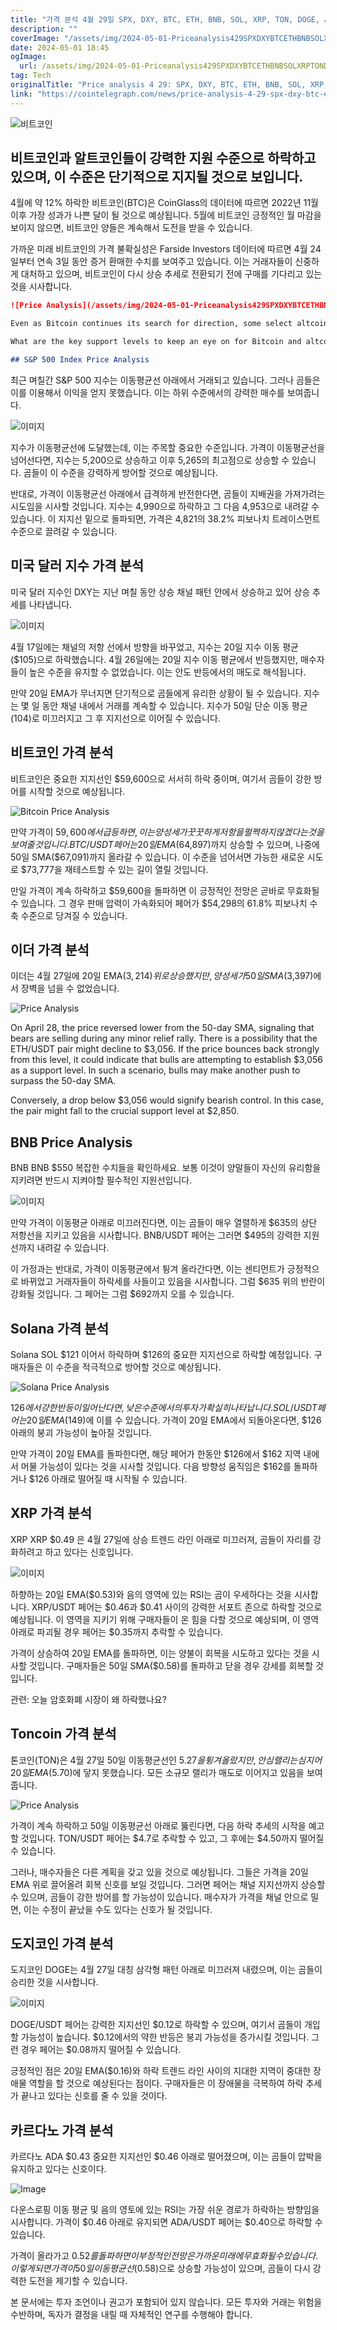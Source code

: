 ```yaml
---
title: "가격 분석 4월 29일 SPX, DXY, BTC, ETH, BNB, SOL, XRP, TON, DOGE, ADA"
description: ""
coverImage: "/assets/img/2024-05-01-Priceanalysis429SPXDXYBTCETHBNBSOLXRPTONDOGEADA_thumbnail.png"
date: 2024-05-01 18:45
ogImage: 
  url: /assets/img/2024-05-01-Priceanalysis429SPXDXYBTCETHBNBSOLXRPTONDOGEADA_thumbnail.png
tag: Tech
originalTitle: "Price analysis 4 29: SPX, DXY, BTC, ETH, BNB, SOL, XRP, TON, DOGE, ADA"
link: "https://cointelegraph.com/news/price-analysis-4-29-spx-dxy-btc-eth-bnb-sol-xrp-ton-doge-ada"
---
```



![비트코인](/assets/img/2024-05-01-Priceanalysis429SPXDXYBTCETHBNBSOLXRPTONDOGEADA_thumbnail.png)

## 비트코인과 알트코인들이 강력한 지원 수준으로 하락하고 있으며, 이 수준은 단기적으로 지지될 것으로 보입니다.

4월에 약 12% 하락한 비트코인(BTC)은 CoinGlass의 데이터에 따르면 2022년 11월 이후 가장 성과가 나쁜 달이 될 것으로 예상됩니다. 5월에 비트코인 긍정적인 월 마감을 보이지 않으면, 비트코인 양들은 계속해서 도전을 받을 수 있습니다.

가까운 미래 비트코인의 가격 불확실성은 Farside Investors 데이터에 따르면 4월 24일부터 연속 3일 동안 증거 환매한 수치를 보여주고 있습니다. 이는 거래자들이 신중하게 대처하고 있으며, 비트코인이 다시 상승 추세로 전환되기 전에 구매를 기다리고 있는 것을 시사합니다.



```markdown
![Price Analysis](/assets/img/2024-05-01-Priceanalysis429SPXDXYBTCETHBNBSOLXRPTONDOGEADA_0.png)

Even as Bitcoin continues its search for direction, some select altcoins are poised for potential performance. According to analysts at crypto analytics platform Santiment, gas fees on the Ethereum network have dropped to a six-month low, suggesting a decrease in demand and pressure on the network. This could signify a market bottom, potentially leading to a reversal in Ether (ETH) and associated altcoins sooner than many anticipate.

What are the key support levels to keep an eye on for Bitcoin and altcoins? Let's delve into the charts for insights.

## S&P 500 Index Price Analysis
```



최근 며칠간 S&P 500 지수는 이동평균선 아래에서 거래되고 있습니다. 그러나 곰들은 이를 이용해서 이익을 얻지 못했습니다. 이는 하위 수준에서의 강력한 매수를 보여줍니다.

![이미지](/assets/img/2024-05-01-Priceanalysis429SPXDXYBTCETHBNBSOLXRPTONDOGEADA_1.png)

지수가 이동평균선에 도달했는데, 이는 주목할 중요한 수준입니다. 가격이 이동평균선을 넘어선다면, 지수는 5,200으로 상승하고 이후 5,265의 최고점으로 상승할 수 있습니다. 곰들이 이 수준을 강력하게 방어할 것으로 예상됩니다.

반대로, 가격이 이동평균선 아래에서 급격하게 반전한다면, 곰들이 지배권을 가져가려는 시도임을 시사할 것입니다. 지수는 4,990으로 하락하고 그 다음 4,953으로 내려갈 수 있습니다. 이 지지선 밑으로 돌파되면, 가격은 4,821의 38.2% 피보나치 트레이스먼트 수준으로 끌려갈 수 있습니다.



## 미국 달러 지수 가격 분석

미국 달러 지수인 DXY는 지난 며칠 동안 상승 채널 패턴 안에서 상승하고 있어 상승 추세를 나타냅니다.

![이미지](/assets/img/2024-05-01-Priceanalysis429SPXDXYBTCETHBNBSOLXRPTONDOGEADA_2.png)

4월 17일에는 채널의 저항 선에서 방향을 바꾸었고, 지수는 20일 지수 이동 평균 ($105)으로 하락했습니다. 4월 26일에는 20일 지수 이동 평균에서 반등했지만, 매수자들이 높은 수준을 유지할 수 없었습니다. 이는 안도 반등에서의 매도로 해석됩니다.



만약 20일 EMA가 무너지면 단기적으로 곰들에게 유리한 상황이 될 수 있습니다. 지수는 몇 일 동안 채널 내에서 거래를 계속할 수 있습니다. 지수가 50일 단순 이동 평균(104)로 미끄러지고 그 후 지지선으로 이어질 수 있습니다.

## 비트코인 가격 분석

비트코인은 중요한 지지선인 $59,600으로 서서히 하락 중이며, 여기서 곰들이 강한 방어를 시작할 것으로 예상됩니다.

![Bitcoin Price Analysis](/assets/img/2024-05-01-Priceanalysis429SPXDXYBTCETHBNBSOLXRPTONDOGEADA_3.png)



만약 가격이 $59,600에서 급등하면, 이는 양성세가 꿋꿋하게 저항을 펄쩍하지 않겠다는 것을 보여줄 것입니다. BTC/USDT 페어는 20일 EMA($64,897)까지 상승할 수 있으며, 나중에 50일 SMA($67,091)까지 올라갈 수 있습니다. 이 수준을 넘어서면 가능한 새로운 시도로 $73,777을 재테스트할 수 있는 길이 열릴 것입니다.

만일 가격이 계속 하락하고 $59,600을 돌파하면 이 긍정적인 전망은 곧바로 무효화될 수 있습니다. 그 경우 판매 압력이 가속화되어 페어가 $54,298의 61.8% 피보나치 수축 수준으로 당겨질 수 있습니다.

## 이더 가격 분석

이더는 4월 27일에 20일 EMA($3,214) 위로 상승했지만, 양성세가 50일 SMA($3,397)에서 장벽을 넘을 수 없었습니다.



![Price Analysis](/assets/img/2024-05-01-Priceanalysis429SPXDXYBTCETHBNBSOLXRPTONDOGEADA_4.png)

On April 28, the price reversed lower from the 50-day SMA, signaling that bears are selling during any minor relief rally. There is a possibility that the ETH/USDT pair might decline to $3,056. If the price bounces back strongly from this level, it could indicate that bulls are attempting to establish $3,056 as a support level. In such a scenario, bulls may make another push to surpass the 50-day SMA.

Conversely, a drop below $3,056 would signify bearish control. In this case, the pair might fall to the crucial support level at $2,850.

## BNB Price Analysis



BNB
BNB
$550
복잡한 수치들을 확인하세요. 보통 이것이 양말들이 자신의 유리함을 지키려면 반드시 지켜야할 필수적인 지원선입니다.

![이미지](/assets/img/2024-05-01-Priceanalysis429SPXDXYBTCETHBNBSOLXRPTONDOGEADA_5.png)

만약 가격이 이동평균 아래로 미끄러진다면, 이는 곰들이 매우 열렬하게 $635의 상단 저항선을 지키고 있음을 시사합니다. BNB/USDT 페어는 그러면 $495의 강력한 지원선까지 내려갈 수 있습니다.

이 가정과는 반대로, 가격이 이동평균에서 튕겨 올라간다면, 이는 센티먼트가 긍정적으로 바뀌었고 거래자들이 하락세를 사들이고 있음을 시사합니다. 그럼 $635 위의 반란이 강화될 것입니다. 그 페어는 그럼 $692까지 오를 수 있습니다.



## Solana 가격 분석

Solana
SOL
$121
이어서 하락하며 $126의 중요한 지지선으로 하락할 예정입니다. 구매자들은 이 수준을 적극적으로 방어할 것으로 예상됩니다.

![Solana Price Analysis](/assets/img/2024-05-01-Priceanalysis429SPXDXYBTCETHBNBSOLXRPTONDOGEADA_6.png)

$126에서 강한 반등이 일어난다면, 낮은 수준에서의 투자가 확실히 나타납니다. SOL/USDT 페어는 20일 EMA($149)에 이를 수 있습니다. 가격이 20일 EMA에서 되돌아온다면, $126 아래의 붕괴 가능성이 높아질 것입니다.



만약 가격이 20일 EMA를 돌파한다면, 해당 페어가 한동안 $126에서 $162 지역 내에서 머물 가능성이 있다는 것을 시사할 것입니다. 다음 방향성 움직임은 $162를 돌파하거나 $126 아래로 떨어질 때 시작될 수 있습니다.

## XRP 가격 분석

XRP
XRP
$0.49
은 4월 27일에 상승 트렌드 라인 아래로 미끄러져, 곰들이 자리를 강화하려고 하고 있다는 신호입니다.

![이미지](/assets/img/2024-05-01-Priceanalysis429SPXDXYBTCETHBNBSOLXRPTONDOGEADA_7.png)



하향하는 20일 EMA($0.53)와 음의 영역에 있는 RSI는 곰이 우세하다는 것을 시사합니다. XRP/USDT 페어는 $0.46과 $0.41 사이의 강력한 서포트 존으로 하락할 것으로 예상됩니다. 이 영역을 지키기 위해 구매자들이 온 힘을 다할 것으로 예상되며, 이 영역 아래로 파괴될 경우 페어는 $0.35까지 추락할 수 있습니다.

가격이 상승하여 20일 EMA를 돌파하면, 이는 양불이 회복을 시도하고 있다는 것을 시사할 것입니다. 구매자들은 50일 SMA($0.58)를 돌파하고 닫을 경우 강세를 회복할 것입니다.

관련: 오늘 암호화폐 시장이 왜 하락했나요?

## Toncoin 가격 분석



톤코인(TON)은 4월 27일 50일 이동평균선인 $5.27을 튕겨 올랐지만, 안심 랠리는 심지어 20일 EMA($5.70)에 닿지 못했습니다. 모든 소규모 랠리가 매도로 이어지고 있음을 보여줍니다.

![Price Analysis](/assets/img/2024-05-01-Priceanalysis429SPXDXYBTCETHBNBSOLXRPTONDOGEADA_8.png)

가격이 계속 하락하고 50일 이동평균선 아래로 뚫린다면, 다음 하락 추세의 시작을 예고할 것입니다. TON/USDT 페어는 $4.7로 추락할 수 있고, 그 후에는 $4.50까지 떨어질 수 있습니다.

그러나, 매수자들은 다른 계획을 갖고 있을 것으로 예상됩니다. 그들은 가격을 20일 EMA 위로 끌어올려 회복 신호를 보일 것입니다. 그러면 페어는 채널 지지선까지 상승할 수 있으며, 곰들이 강한 방어를 할 가능성이 있습니다. 매수자가 가격을 채널 안으로 밀면, 이는 수정이 끝났을 수도 있다는 신호가 될 것입니다.



## 도지코인 가격 분석

도지코인 DOGE는 4월 27일 대칭 삼각형 패턴 아래로 미끄러져 내렸으며, 이는 곰들이 승리한 것을 시사합니다.

![이미지](/assets/img/2024-05-01-Priceanalysis429SPXDXYBTCETHBNBSOLXRPTONDOGEADA_9.png)

DOGE/USDT 페어는 강력한 지지선인 $0.12로 하락할 수 있으며, 여기서 곰들이 개입할 가능성이 높습니다. $0.12에서의 약한 반등은 붕괴 가능성을 증가시킬 것입니다. 그런 경우 페어는 $0.08까지 떨어질 수 있습니다.



긍정적인 점은 20일 EMA($0.16)와 하락 트렌드 라인 사이의 지대한 지역이 중대한 장애물 역할을 할 것으로 예상된다는 점이다. 구매자들은 이 장애물을 극복하여 하락 추세가 끝나고 있다는 신호를 줄 수 있을 것이다.

## 카르다노 가격 분석

카르다노
ADA
$0.43
중요한 지지선인 $0.46 아래로 떨어졌으며, 이는 곰들이 압박을 유지하고 있다는 신호이다.

![Image](/assets/img/2024-05-01-Priceanalysis429SPXDXYBTCETHBNBSOLXRPTONDOGEADA_10.png)



다운스로핑 이동 평균 및 음의 영토에 있는 RSI는 가장 쉬운 경로가 하락하는 방향임을 시사합니다. 가격이 $0.46 아래로 유지되면 ADA/USDT 페어는 $0.40으로 하락할 수 있습니다.

가격이 올라가고 $0.52를 돌파하면 이 부정적인 전망은 가까운 미래에 무효화될 수 있습니다. 이렇게 되면 가격이 50일 이동평균선 ($0.58)으로 상승할 가능성이 있으며, 곰들이 다시 강력한 도전을 제기할 수 있습니다.

본 문서에는 투자 조언이나 권고가 포함되어 있지 않습니다. 모든 투자와 거래는 위험을 수반하며, 독자가 결정을 내릴 때 자체적인 연구를 수행해야 합니다.